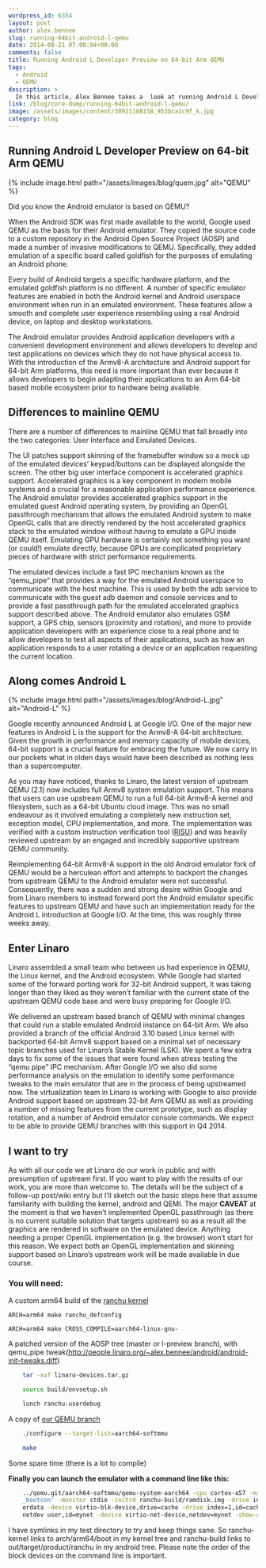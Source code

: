 ```yaml
---
wordpress_id: 6354
layout: post
author: alex.bennee
slug: running-64bit-android-l-qemu
date: 2014-08-21 07:00:04+00:00
comments: false
title: Running Android L Developer Preview on 64-bit Arm QEMU
tags:
  - Android
  - QEMU
description: >
  In this article, Alex Bennee takes a  look at running Android L Developer preview on a 64-bit Arm QEMU. Read about his findings here!
link: /blog/core-dump/running-64bit-android-l-qemu/
image: /assets/images/content/30921188158_953bca1c9f_k.jpg
category: blog
---
```


## Running Android L Developer Preview on 64-bit Arm QEMU

{% include image.html path="/assets/images/blog/quem.jpg" alt="QEMU" %}

Did you know the Android emulator is based on QEMU?

When the Android SDK was first made available to the world, Google used QEMU as the basis for their Android emulator. They copied the source code to a custom repository in the Android Open Source Project (AOSP) and made a number of invasive modifications to QEMU. Specifically, they added emulation of a specific board called goldfish for the purposes of emulating an Android phone.

Every build of Android targets a specific hardware platform, and the emulated goldfish platform is no different. A number of specific emulator features are enabled in both the Android kernel and Android userspace environment when run in an emulated environment. These features allow a smooth and complete user experience resembling using a real Android device, on laptop and desktop workstations.

The Android emulator provides Android application developers with a convenient development environment and allows developers to develop and test applications on devices which they do not have physical access to. With the introduction of the Armv8-A architecture and Android support for 64-bit Arm platforms, this need is more important than ever because it allows developers to begin adapting their applications to an Arm 64-bit based mobile ecosystem prior to hardware being available.

## Differences to mainline QEMU

There are a number of differences to mainline QEMU that fall broadly into the two categories: User Interface and Emulated Devices.

The UI patches support skinning of the framebuffer window so a mock up of the emulated devices’ keypad/buttons can be displayed alongside the screen. The other big user interface component is accelerated graphics support. Accelerated graphics is a key component in modern mobile systems and a crucial for a reasonable application performance experience. The Android emulator provides accelerated graphics support in the emulated guest Android operating system, by providing an OpenGL passthrough mechanism that allows the emulated Android system to make OpenGL calls that are directly rendered by the host accelerated graphics stack to the emulated window without having to emulate a GPU inside QEMU itself. Emulating GPU hardware is certainly not something you want (or could!) emulate directly, because GPUs are complicated proprietary pieces of hardware with strict performance requirements.

The emulated devices include a fast IPC mechanism known as the “qemu_pipe” that provides a way for the emulated Android userspace to communicate with the host machine. This is used by both the adb service to communicate with the guest adb daemon and console services and to provide a fast passthrough path for the emulated accelerated graphics support described above. The Android emulator also emulates GSM support, a GPS chip, sensors (proximity and rotation), and more to provide application developers with an experience close to a real phone and to allow developers to test all aspects of their applications, such as how an application responds to a user rotating a device or an application requesting the current location.

## Along comes Android L

{% include image.html path="/assets/images/blog/Android-L.jpg" alt="Android-L" %}

Google recently announced Android L at Google I/O. One of the major new features in Android L is the support for the Armv8-A 64-bit architecture. Given the growth in performance and memory capacity of mobile devices, 64-bit support is a crucial feature for embracing the future. We now carry in our pockets what in olden days would have been described as nothing less than a supercomputer.

As you may have noticed, thanks to Linaro, the latest version of upstream QEMU (2.1) now includes full Armv8 system emulation support. This means that users can use upstream QEMU to run a full 64-bit Armv8-A kernel and filesystem, such as a 64-bit Ubuntu cloud image. This was no small endeavour as it involved emulating a completely new instruction set, exception model, CPU implementation, and more. The implementation was verified with a custom instruction verification tool ([RISU](https://git.linaro.org/people/peter.maydell/risu.git)) and was heavily reviewed upstream by an engaged and incredibly supportive upstream QEMU community.

Reimplementing 64-bit Armv8-A support in the old Android emulator fork of QEMU would be a herculean effort and attempts to backport the changes from upstream QEMU to the Android emulator were not successful. Consequently, there was a sudden and strong desire within Google and from Linaro members to instead forward port the Android emulator specific features to upstream QEMU and have such an implementation ready for the Android L introduction at Google I/O. At the time, this was roughly three weeks away.

## Enter Linaro

Linaro assembled a small team who between us had experience in QEMU, the Linux kernel, and the Android ecosystem. While Google had started some of the forward porting work for 32-bit Android support, it was taking longer than they liked as they weren’t familiar with the current state of the upstream QEMU code base and were busy preparing for Google I/O.

We delivered an upstream based branch of QEMU with minimal changes that could run a stable emulated Android instance on 64-bit Arm. We also provided a branch of the official Android 3.10 based Linux kernel with backported 64-bit Armv8 support based on a minimal set of necessary topic branches used for Linaro’s Stable Kernel (LSK). We spent a few extra days to fix some of the issues that were found when stress testing the “qemu pipe” IPC mechanism. After Google I/O we also did some performance analysis on the emulation to identify some performance tweaks to the main emulator that are in the process of being upstreamed now.
The virtualization team in Linaro is working with Google to also provide Android support based on upstream 32-bit Arm QEMU as well as providing a number of missing features from the current prototype, such as display rotation, and a number of Android emulator console commands. We expect to be able to provide QEMU branches with this support in Q4 2014.

## I want to try

As with all our code we at Linaro do our work in public and with presumption of upstream first. If you want to play with the results of our work, you are more than welcome to. The details will be the subject of a follow-up post/wiki entry but I’ll sketch out the basic steps here that assume familiarity with building the kernel, android and QEMI. The major **CAVEAT** at the moment is that we haven’t implemented OpenGL passthrough (as there is no current suitable solution that targets upstream) so as a result all the graphics are rendered in software on the emulated device. Anything needing a proper OpenGL implementation (e.g. the browser) won’t start for this reason. We expect both an OpenGL implementation and skinning support based on Linaro’s upstream work will be made available in due course.

### You will need:

A custom arm64 build of the [ranchu kernel](https://git.linaro.org/people/)

```
ARCH=arm64 make ranchu_defconfig

ARCH=arm64 make CROSS_COMPILE=aarch64-linux-gnu-
```

A patched version of the AOSP tree (master or l-preview branch), with qemu_pipe tweak(http://people.linaro.org/~alex.bennee/android/android-init-tweaks.diff)

```bash
    tar -xvf linaro-devices.tar.gz

    source build/envsetup.sh

    lunch ranchu-userdebug
```

A copy of [our QEMU branch](https://git.linaro.org/people/peter.maydell/qemu-arm.git/refs/heads)

```bash
    ./configure --target-list=aarch64-softmmu

    make
```

Some spare time (there is a lot to compile)

**Finally you can launch the emulator with a command line like this:**

```bash
    ../qemu.git/aarch64-softmmu/qemu-system-aarch64 -cpu cortex-a57 -machine type=ranchu -m 4096 -kernel ./ranchu-kernel/Image -append 'console=ttyAMA0,38400 keep
    _bootcon' -monitor stdio -initrd ranchu-build/ramdisk.img -drive index=2,id=userdata,file=ranchu-build/userdata.img -device virtio-blk-device,drive=us
    erdata -device virtio-blk-device,drive=cache -drive index=1,id=cache,file=ranchu-build/cache.img -device virtio-blk-device,drive=system -drive index=0,id=system,file=ranchu-build/system.img -
    netdev user,id=mynet -device virtio-net-device,netdev=mynet -show-cursor 
```

I have symlinks in my test directory to try and keep things sane. So ranchu-kernel links to arch/arm64/boot in my kernel tree and ranchu-build links to out/target/product/ranchu in my android tree. Please note the order of the block devices on the command line is important.
